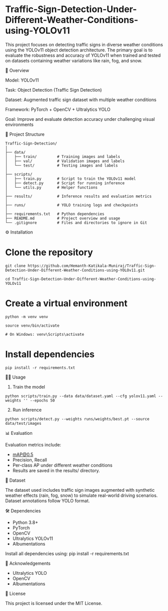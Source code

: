 # Traffic-Sign-Detection-Under-Different-Weather-Conditions-using-YOLOv11

This project focuses on detecting traffic signs in diverse weather conditions using the YOLOv11 object detection architecture. The primary goal is to evaluate the robustness and accuracy of YOLOv11 when trained and tested on datasets containing weather variations like rain, fog, and snow.

🧠 Overview

Model: YOLOv11

Task: Object Detection (Traffic Sign Detection)

Dataset: Augmented traffic sign dataset with multiple weather conditions

Framework: PyTorch + OpenCV + Ultralytics YOLO

Goal: Improve and evaluate detection accuracy under challenging visual environments

📁 Project Structure
```
Traffic-Sign-Detection/
│
├── data/
│   ├── train/         # Training images and labels
│   ├── val/           # Validation images and labels
│   └── test/          # Testing images and labels
│
├── scripts/
│   ├── train.py       # Script to train the YOLOv11 model
│   ├── detect.py      # Script for running inference
│   └── utils.py       # Helper functions
│
├── results/           # Inference results and evaluation metrics
│
├── runs/              # YOLO training logs and checkpoints
│
├── requirements.txt   # Python dependencies
├── README.md          # Project overview and usage
└── .gitignore         # Files and directories to ignore in Git
```
⚙️ Installation

# Clone the repository
```
git clone https://github.com/Hemanth-Katikala-Muniraj/Traffic-Sign-Detection-Under-Different-Weather-Conditions-using-YOLOv11.git

cd Traffic-Sign-Detection-Under-Different-Weather-Conditions-using-YOLOv11
```
# Create a virtual environment 
```
python -m venv venv

source venv/bin/activate  

# On Windows: venv\Scripts\activate
```
# Install dependencies

```
pip install -r requirements.txt
```

🏃‍♂️ Usage

1. Train the model

```
python scripts/train.py --data data/dataset.yaml --cfg yolov11.yaml --weights '' --epochs 50
```
2. Run inference

```
python scripts/detect.py --weights runs/weights/best.pt --source data/test/images
```
📊 Evaluation

Evaluation metrics include:

- mAP@0.5
- Precision, Recall
- Per-class AP under different weather conditions
- Results are saved in the results/ directory.

🧪 Dataset

The dataset used includes traffic sign images augmented with synthetic weather effects (rain, fog, snow) to simulate real-world driving scenarios. Dataset annotations follow YOLO format.

🛠️ Dependencies

- Python 3.8+
- PyTorch
- OpenCV
- Ultralytics YOLOv11
- Albumentations

Install all dependencies using:
pip install -r requirements.txt

📌 Acknowledgements

- Ultralytics YOLO
- OpenCV
- Albumentations

📃 License

This project is licensed under the MIT License.
